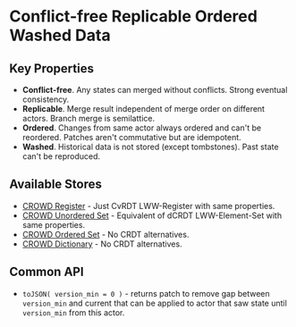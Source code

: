 # Conflict-free Replicable Ordered Washed Data

## Key Properties

- **Conflict-free**. Any states can merged without conflicts. Strong eventual consistency.
- **Replicable**. Merge result independent of merge order on different actors. Branch merge is semilattice.
- **Ordered**. Changes from same actor always ordered and can't be reordered. Patches aren't commutative but are idempotent.
- **Washed**. Historical data is not stored (except tombstones). Past state can't be reproduced.

## Available Stores

- [CROWD Register](./reg) - Just CvRDT LWW-Register with same properties.
- [CROWD Unordered Set](./set) - Equivalent of dCRDT LWW-Element-Set with same properties.
- [CROWD Ordered Set](./list) - No CRDT alternatives.
- [CROWD Dictionary](./dict) - No CRDT alternatives.

## Common API

- `toJSON( version_min = 0 )` - returns patch to remove gap between `version_min` and current that can be applied to actor that saw state until `version_min` from this actor.
